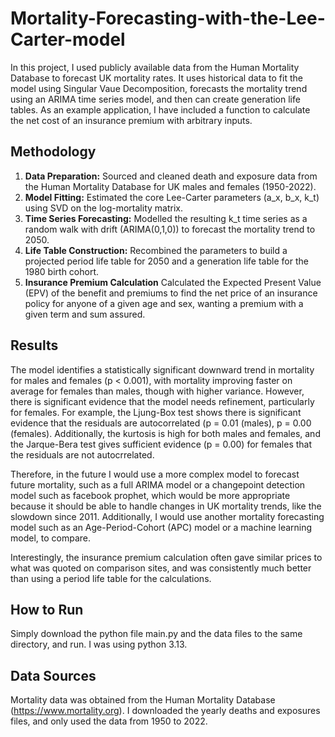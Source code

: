 # Mortality-Forecasting-with-the-Lee-Carter-model
In this project, I used publicly available data from the Human Mortality Database to forecast UK mortality rates. It uses historical data to fit the model using Singular Vaue Decomposition, forecasts the mortality trend using an ARIMA time series model, and then can create generation life tables. As an example application, I have included a function to calculate the net cost of an insurance premium with arbitrary inputs.

## Methodology
1.  **Data Preparation:** Sourced and cleaned death and exposure data from the Human Mortality Database for UK males and females (1950-2022).
2.  **Model Fitting:** Estimated the core Lee-Carter parameters (a_x, b_x, k_t) using SVD on the log-mortality matrix.
3.  **Time Series Forecasting:** Modelled the resulting k_t time series as a random walk with drift (ARIMA(0,1,0)) to forecast the mortality trend to 2050.
4.  **Life Table Construction:** Recombined the parameters to build a projected period life table for 2050 and a generation life table for the 1980 birth cohort.
5.  **Insurance Premium Calculation** Calculated the Expected Present Value (EPV) of the benefit and premiums to find the net price of an insurance policy for anyone of a given age and sex, wanting a premium with a given term and sum assured.

## Results
The model identifies a statistically significant downward trend in mortality for males and females (p < 0.001), with mortality improving faster on average for females than males, though with higher variance. However, there is significant evidence that the model needs refinement, particularly for females. For example, the Ljung-Box test shows there is significant evidence that the residuals are autocorrelated (p = 0.01 (males), p = 0.00 (females). Additionally, the kurtosis is high for both males and females, and the Jarque-Bera test gives sufficient evidence (p = 0.00) for females that the residuals are not autocrrelated.

Therefore, in the future I would use a more complex model to forecast future mortality, such as a full ARIMA model or a changepoint detection model such as facebook prophet, which would be more appropriate because it should be able to handle changes in UK mortality trends, like the slowdown since 2011. Additionally, I would use another mortality forecasting model such as an Age-Period-Cohort (APC) model or a machine learning model, to compare.

Interestingly, the insurance premium calculation often gave similar prices to what was quoted on comparison sites, and was consistently much better than using a period life table for the calculations.

## How to Run
Simply download the python file main.py and the data files to the same directory, and run. I was using python 3.13.

## Data Sources
Mortality data was obtained from the Human Mortality Database (https://www.mortality.org). I downloaded the yearly deaths and exposures files, and only used the data from 1950 to 2022.
